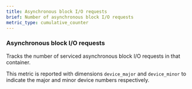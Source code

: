 ```yaml
---
title: Asynchronous block I/O requests
brief: Number of asynchronous block I/O requests
metric_type: cumulative_counter
---
```

### Asynchronous block I/O requests

Tracks the number of serviced asynchronous block I/O requests in that
container.

This metric is reported with dimensions `device_major` and `device_minor` to indicate the major and minor device numbers respectively.
